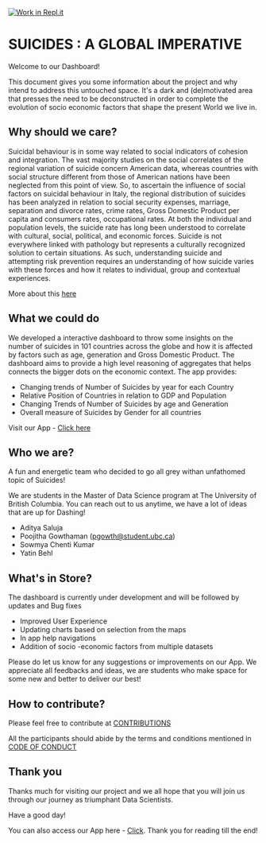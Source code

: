 [![Work in Repl.it](https://classroom.github.com/assets/work-in-replit-14baed9a392b3a25080506f3b7b6d57f295ec2978f6f33ec97e36a161684cbe9.svg)](https://classroom.github.com/online_ide?assignment_repo_id=371215&assignment_repo_type=GroupAssignmentRepo)

# SUICIDES : A GLOBAL IMPERATIVE
Welcome to our Dashboard!

This document gives you some information about the project and why intend to address this untouched space. It's a dark and (de)motivated area that presses the need to be deconstructed in order to complete the evolution of socio economic factors that shape the present World we live in.
## Why should we care?
Suicidal behaviour is in some way related to social indicators of cohesion and integration. The vast majority studies on the social correlates of the regional variation of suicide concern American data, whereas countries with social structure different from those of American nations have been neglected from this point of view. So, to ascertain the influence of social factors on suicidal behaviour in Italy, the regional distribution of suicides has been analyzed in relation to social security expenses, marriage, separation and divorce rates, crime rates, Gross Domestic Product per capita and consumers rates, occupational rates. At both the individual and population levels, the suicide rate has long been understood to correlate with cultural, social, political, and economic forces. Suicide is not everywhere linked with pathology but represents a culturally recognized solution to certain situations. As such, understanding suicide and attempting risk prevention requires an understanding of how suicide varies with these forces and how it relates to individual, group and contextual experiences.

More about this [here](https://github.com/ubco-mds-2020-labs/dashboard-project-data551_g5/blob/main/PROPOSAL.md)
## What we could do

We developed a interactive dashboard to throw some insights on the number of suicides in 101 countries across the globe and how it is affected by factors such as age, generation and Gross Domestic Product. The dashboard aims to provide a high level reasoning of aggregates that helps connects the bigger dots on the economic context. The app provides:

* Changing trends of Number of Suicides by year for each Country
* Relative Position of Countries in relation to GDP and Population 
* Changing Trends of Number of Suicides by age and Generation
* Overall measure of Suicides by Gender for all countries

Visit our App - [Click here](https://dashboardgroup5final.herokuapp.com)
## Who we are?

A fun and energetic team who decided to go all grey withan unfathomed topic of Suicides!

We are students in the Master of Data Science program at The University of British Columbia. You can reach out to us anytime, we have a lot of ideas that are up for Dashing!

* Aditya Saluja
* Poojitha Gowthaman (pgowth@student.ubc.ca)
* Sowmya Chenti Kumar
* Yatin Behl 

## What's in Store?
The dashboard is currently under development and will be followed by updates and Bug fixes

* Improved User Experience
* Updating charts based on selection from the maps
* In app help navigations
* Addition of socio -economic factors from multiple datasets

Please do let us know for any suggestions or improvements on our App. We appreciate all feedbacks and ideas, we are students who make space for some new and better to deliver our best!

## How to contribute?

Please feel free to contribute at [CONTRIBUTIONS](https://github.com/ubco-mds-2020-labs/dashboard-project-data551_g5/blob/main/Contributions.md)

All the participants should abide by the terms and conditions mentioned in [CODE OF CONDUCT](https://github.com/ubco-mds-2020-labs/dashboard-project-data551_g5/blob/main/CODE_OF_CONDUCT.md)

## Thank you

Thanks much for visiting our project and we all hope that you will join us through our journey as triumphant Data Scientists. 

Have a good day!

You can also access our App here - [Click](https://dashboardgroup5final.herokuapp.com). Thank you for reading till the end!
